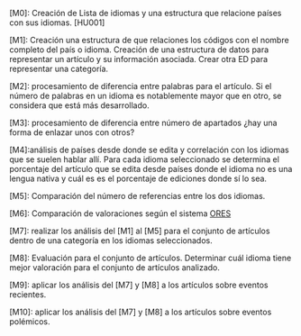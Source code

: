 [M0]: Creación de Lista de idiomas y una estructura que relacione países con sus idiomas. [HU001] <!--Un idioma vendrá rspresentado por una cadena en su código en la convención ISO 639 y un países por el código en ISO 3166.-->

[M1]: Creación una estructura de que relaciones los códigos con el nombre completo del país o idioma. Creación de una estructura de datos para representar un artículo y su información asociada. Crear otra ED para representar una categoría.

[M2]: procesamiento de diferencia entre palabras para el artículo. Si el número de palabras en un idioma es notablemente mayor que en otro, se considera que está más desarrollado.

[M3]: procesamiento de diferencia entre número de apartados ¿hay una forma de enlazar unos con otros?

[M4]:análisis de países desde donde se edita y  correlación con los idiomas que se suelen hablar allí. Para cada idioma seleccionado se determina el porcentaje del artículo que se edita desde países donde el idioma no es una lengua nativa y cuál es es el porcentaje de ediciones donde sí lo sea.
<!-- comparación con el algoritmo de Flesh kincaid ¿fog?-->

[M5]: Comparación del número de referencias entre los dos idiomas.

[M6]: Comparación de valoraciones según el sistema [ORES](https://www.mediawiki.org/wiki/ORES)

[M7]: realizar los análisis del [M1] al [M5] para el conjunto de artículos dentro de una categoría en los idiomas seleccionados.

[M8]: Evaluación para el conjunto de artículos.
Determinar cuál idioma tiene mejor valoración para el conjunto de artículos analizado.
<!--visaulización de las cosas en grupo-->

[M9]: aplicar los análisis del [M7] y [M8] a los artículos sobre eventos recientes.

[M10]: aplicar los análisis del [M7] y [M8] a los artículos sobre eventos polémicos.
